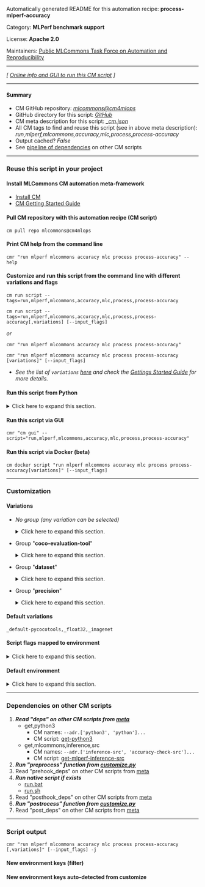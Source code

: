 Automatically generated README for this automation recipe: **process-mlperf-accuracy**

Category: **MLPerf benchmark support**

License: **Apache 2.0**

Maintainers: [Public MLCommons Task Force on Automation and Reproducibility](https://github.com/mlcommons/ck/blob/master/docs/taskforce.md)

---
*[ [Online info and GUI to run this CM script](https://access.cknowledge.org/playground/?action=scripts&name=process-mlperf-accuracy,6e809013816b42ea) ]*

---
#### Summary

* CM GitHub repository: *[mlcommons@cm4mlops](https://github.com/mlcommons/cm4mlops/tree/dev)*
* GitHub directory for this script: *[GitHub](https://github.com/mlcommons/cm4mlops/tree/dev/script/process-mlperf-accuracy)*
* CM meta description for this script: *[_cm.json](_cm.json)*
* All CM tags to find and reuse this script (see in above meta description): *run,mlperf,mlcommons,accuracy,mlc,process,process-accuracy*
* Output cached? *False*
* See [pipeline of dependencies](#dependencies-on-other-cm-scripts) on other CM scripts


---
### Reuse this script in your project

#### Install MLCommons CM automation meta-framework

* [Install CM](https://access.cknowledge.org/playground/?action=install)
* [CM Getting Started Guide](https://github.com/mlcommons/ck/blob/master/docs/getting-started.md)

#### Pull CM repository with this automation recipe (CM script)

```cm pull repo mlcommons@cm4mlops```

#### Print CM help from the command line

````cmr "run mlperf mlcommons accuracy mlc process process-accuracy" --help````

#### Customize and run this script from the command line with different variations and flags

`cm run script --tags=run,mlperf,mlcommons,accuracy,mlc,process,process-accuracy`

`cm run script --tags=run,mlperf,mlcommons,accuracy,mlc,process,process-accuracy[,variations] [--input_flags]`

*or*

`cmr "run mlperf mlcommons accuracy mlc process process-accuracy"`

`cmr "run mlperf mlcommons accuracy mlc process process-accuracy [variations]" [--input_flags]`


* *See the list of `variations` [here](#variations) and check the [Gettings Started Guide](https://github.com/mlcommons/ck/blob/dev/docs/getting-started.md) for more details.*

#### Run this script from Python

<details>
<summary>Click here to expand this section.</summary>

```python

import cmind

r = cmind.access({'action':'run'
                  'automation':'script',
                  'tags':'run,mlperf,mlcommons,accuracy,mlc,process,process-accuracy'
                  'out':'con',
                  ...
                  (other input keys for this script)
                  ...
                 })

if r['return']>0:
    print (r['error'])

```

</details>


#### Run this script via GUI

```cmr "cm gui" --script="run,mlperf,mlcommons,accuracy,mlc,process,process-accuracy"```

#### Run this script via Docker (beta)

`cm docker script "run mlperf mlcommons accuracy mlc process process-accuracy[variations]" [--input_flags]`

___
### Customization


#### Variations

  * *No group (any variation can be selected)*
    <details>
    <summary>Click here to expand this section.</summary>

    * `_default-pycocotools,openimages`
      - Workflow:
        1. ***Read "deps" on other CM scripts***
           * get,generic-python-lib,_pycocotools
             - CM script: [get-generic-python-lib](https://github.com/mlcommons/cm4mlops/tree/master/script/get-generic-python-lib)
           * get,mlcommons,mlperf,inference,src,-_openimages-nvidia-pycocotools
             * CM names: `--adr.['for-pycocotools', 'accuracy-check-src']...`
             - CM script: [get-mlperf-inference-src](https://github.com/mlcommons/cm4mlops/tree/master/script/get-mlperf-inference-src)
    * `_nvidia-pycocotools,openimages`
      - Workflow:
        1. ***Read "deps" on other CM scripts***
           * get,generic-python-lib,_nvidia-pycocotools
             - CM script: [get-generic-python-lib](https://github.com/mlcommons/cm4mlops/tree/master/script/get-generic-python-lib)
           * get,mlcommons,mlperf,inference,src,_openimages-nvidia-pycocotools
             * CM names: `--adr.['for-pycocotools', 'accuracy-check-src']...`
             - CM script: [get-mlperf-inference-src](https://github.com/mlcommons/cm4mlops/tree/master/script/get-mlperf-inference-src)

    </details>


  * Group "**coco-evaluation-tool**"
    <details>
    <summary>Click here to expand this section.</summary>

    * **`_default-pycocotools`** (default)
      - Workflow:
    * `_nvidia-pycocotools`
      - Workflow:

    </details>


  * Group "**dataset**"
    <details>
    <summary>Click here to expand this section.</summary>

    * `_cnndm`
      - Environment variables:
        - *CM_DATASET*: `cnndm`
      - Workflow:
        1. ***Read "deps" on other CM scripts***
           * get,dataset,cnndm,_validation
             - CM script: [get-dataset-cnndm](https://github.com/mlcommons/cm4mlops/tree/master/script/get-dataset-cnndm)
           * get,generic-python-lib,_package.rouge_score
             - CM script: [get-generic-python-lib](https://github.com/mlcommons/cm4mlops/tree/master/script/get-generic-python-lib)
           * get,generic-python-lib,_package.nltk
             - CM script: [get-generic-python-lib](https://github.com/mlcommons/cm4mlops/tree/master/script/get-generic-python-lib)
           * get,generic-python-lib,_package.evaluate
             - CM script: [get-generic-python-lib](https://github.com/mlcommons/cm4mlops/tree/master/script/get-generic-python-lib)
           * get,generic-python-lib,_package.absl-py
             - CM script: [get-generic-python-lib](https://github.com/mlcommons/cm4mlops/tree/master/script/get-generic-python-lib)
           * get,generic-python-lib,_package.rouge_score
             - CM script: [get-generic-python-lib](https://github.com/mlcommons/cm4mlops/tree/master/script/get-generic-python-lib)
    * `_coco2014`
      - Environment variables:
        - *CM_DATASET*: `coco2014`
      - Workflow:
        1. ***Read "deps" on other CM scripts***
           * get,dataset,coco2014,original
             * CM names: `--adr.['coco2014-dataset', 'coco2014-original']...`
             - CM script: [get-dataset-coco2014](https://github.com/mlcommons/cm4mlops/tree/master/script/get-dataset-coco2014)
    * **`_imagenet`** (default)
      - Environment variables:
        - *CM_DATASET*: `imagenet`
      - Workflow:
        1. ***Read "deps" on other CM scripts***
           * get,dataset-aux,image-classification,imagenet-aux
             - CM script: [get-dataset-imagenet-aux](https://github.com/mlcommons/cm4mlops/tree/master/script/get-dataset-imagenet-aux)
           * get,generic-python-lib,_numpy
             - CM script: [get-generic-python-lib](https://github.com/mlcommons/cm4mlops/tree/master/script/get-generic-python-lib)
    * `_kits19`
      - Environment variables:
        - *CM_DATASET*: `kits19`
      - Workflow:
        1. ***Read "deps" on other CM scripts***
           * get,dataset,preprocessed,medical-imaging,kits19
             - CM script: [get-preprocessed-dataset-kits19](https://github.com/mlcommons/cm4mlops/tree/master/script/get-preprocessed-dataset-kits19)
    * `_librispeech`
      - Environment variables:
        - *CM_DATASET*: `librispeech`
      - Workflow:
        1. ***Read "deps" on other CM scripts***
           * get,dataset,preprocessed,speech-recognition,librispeech
             - CM script: [get-preprocessed-dataset-librispeech](https://github.com/mlcommons/cm4mlops/tree/master/script/get-preprocessed-dataset-librispeech)
    * `_open-orca`
      - Environment variables:
        - *CM_DATASET*: `openorca`
      - Workflow:
        1. ***Read "deps" on other CM scripts***
           * get,dataset,openorca,preprocessed
             * CM names: `--adr.['openorca-dataset']...`
             - CM script: [get-preprocessed-dataset-openorca](https://github.com/mlcommons/cm4mlops/tree/master/script/get-preprocessed-dataset-openorca)
           * get,ml-model,llama2
             * CM names: `--adr.['llama2-model']...`
             - CM script: [get-ml-model-llama2](https://github.com/mlcommons/cm4mlops/tree/master/script/get-ml-model-llama2)
    * `_openimages`
      - Environment variables:
        - *CM_DATASET*: `openimages`
      - Workflow:
        1. ***Read "deps" on other CM scripts***
           * get,dataset-aux,openimages,annotations
             * `if (CM_MLPERF_RUN_STYLE  == valid)`
             - CM script: [get-dataset-openimages-annotations](https://github.com/mlcommons/cm4mlops/tree/master/script/get-dataset-openimages-annotations)
           * get,dataset,openimages,original
             * `if (CM_MLPERF_RUN_STYLE  != valid)`
             * CM names: `--adr.['openimages-original']...`
             - CM script: [get-dataset-openimages](https://github.com/mlcommons/cm4mlops/tree/master/script/get-dataset-openimages)
           * get,generic-python-lib,_package.kiwisolver
             - CM script: [get-generic-python-lib](https://github.com/mlcommons/cm4mlops/tree/master/script/get-generic-python-lib)
    * `_squad`
      - Environment variables:
        - *CM_DATASET*: `squad`
      - Workflow:
        1. ***Read "deps" on other CM scripts***
           * get,generic-python-lib,_boto3
             - CM script: [get-generic-python-lib](https://github.com/mlcommons/cm4mlops/tree/master/script/get-generic-python-lib)
           * get,generic-python-lib,_package.transformers
             - CM script: [get-generic-python-lib](https://github.com/mlcommons/cm4mlops/tree/master/script/get-generic-python-lib)
           * get,dataset,squad,language-processing
             * `if (CM_DATASET_SQUAD_VAL_PATH not in [])`
             - CM script: [get-dataset-squad](https://github.com/mlcommons/cm4mlops/tree/master/script/get-dataset-squad)
           * get,dataset-aux,squad-vocab
             * `if (CM_ML_MODEL_BERT_VOCAB_FILE_WITH_PATH  != on)`
             - CM script: [get-dataset-squad-vocab](https://github.com/mlcommons/cm4mlops/tree/master/script/get-dataset-squad-vocab)
           * get,generic-python-lib,_torch
             - CM script: [get-generic-python-lib](https://github.com/mlcommons/cm4mlops/tree/master/script/get-generic-python-lib)
           * get,generic-python-lib,_tokenization
             - CM script: [get-generic-python-lib](https://github.com/mlcommons/cm4mlops/tree/master/script/get-generic-python-lib)
    * `_terabyte`
      - Environment variables:
        - *CM_DATASET*: `squad`
      - Workflow:
        1. ***Read "deps" on other CM scripts***
           * get,generic-python-lib,_ujson
             - CM script: [get-generic-python-lib](https://github.com/mlcommons/cm4mlops/tree/master/script/get-generic-python-lib)
           * get,generic-python-lib,_scikit-learn
             - CM script: [get-generic-python-lib](https://github.com/mlcommons/cm4mlops/tree/master/script/get-generic-python-lib)
           * get,generic-python-lib,_numpy
             - CM script: [get-generic-python-lib](https://github.com/mlcommons/cm4mlops/tree/master/script/get-generic-python-lib)

    </details>


  * Group "**precision**"
    <details>
    <summary>Click here to expand this section.</summary>

    * `_float16`
      - Environment variables:
        - *CM_ACCURACY_DTYPE*: `float16`
      - Workflow:
    * **`_float32`** (default)
      - Environment variables:
        - *CM_ACCURACY_DTYPE*: `float32`
      - Workflow:
    * `_float64`
      - Environment variables:
        - *CM_ACCURACY_DTYPE*: `float64`
      - Workflow:
    * `_int16`
      - Environment variables:
        - *CM_ACCURACY_DTYPE*: `int16`
      - Workflow:
    * `_int32`
      - Environment variables:
        - *CM_ACCURACY_DTYPE*: `int32`
      - Workflow:
    * `_int64`
      - Environment variables:
        - *CM_ACCURACY_DTYPE*: `int64`
      - Workflow:
    * `_int8`
      - Environment variables:
        - *CM_ACCURACY_DTYPE*: `int8`
      - Workflow:

    </details>


#### Default variations

`_default-pycocotools,_float32,_imagenet`

#### Script flags mapped to environment
<details>
<summary>Click here to expand this section.</summary>

* `--result_dir=value`  &rarr;  `CM_MLPERF_ACCURACY_RESULTS_DIR=value`

**Above CLI flags can be used in the Python CM API as follows:**

```python
r=cm.access({... , "result_dir":...}
```

</details>

#### Default environment

<details>
<summary>Click here to expand this section.</summary>

These keys can be updated via `--env.KEY=VALUE` or `env` dictionary in `@input.json` or using script flags.


</details>

___
### Dependencies on other CM scripts


  1. ***Read "deps" on other CM scripts from [meta](https://github.com/mlcommons/cm4mlops/tree/dev/script/process-mlperf-accuracy/_cm.json)***
     * get,python3
       * CM names: `--adr.['python3', 'python']...`
       - CM script: [get-python3](https://github.com/mlcommons/cm4mlops/tree/master/script/get-python3)
     * get,mlcommons,inference,src
       * CM names: `--adr.['inference-src', 'accuracy-check-src']...`
       - CM script: [get-mlperf-inference-src](https://github.com/mlcommons/cm4mlops/tree/master/script/get-mlperf-inference-src)
  1. ***Run "preprocess" function from [customize.py](https://github.com/mlcommons/cm4mlops/tree/dev/script/process-mlperf-accuracy/customize.py)***
  1. Read "prehook_deps" on other CM scripts from [meta](https://github.com/mlcommons/cm4mlops/tree/dev/script/process-mlperf-accuracy/_cm.json)
  1. ***Run native script if exists***
     * [run.bat](https://github.com/mlcommons/cm4mlops/tree/dev/script/process-mlperf-accuracy/run.bat)
     * [run.sh](https://github.com/mlcommons/cm4mlops/tree/dev/script/process-mlperf-accuracy/run.sh)
  1. Read "posthook_deps" on other CM scripts from [meta](https://github.com/mlcommons/cm4mlops/tree/dev/script/process-mlperf-accuracy/_cm.json)
  1. ***Run "postrocess" function from [customize.py](https://github.com/mlcommons/cm4mlops/tree/dev/script/process-mlperf-accuracy/customize.py)***
  1. Read "post_deps" on other CM scripts from [meta](https://github.com/mlcommons/cm4mlops/tree/dev/script/process-mlperf-accuracy/_cm.json)

___
### Script output
`cmr "run mlperf mlcommons accuracy mlc process process-accuracy [,variations]" [--input_flags] -j`
#### New environment keys (filter)

#### New environment keys auto-detected from customize
